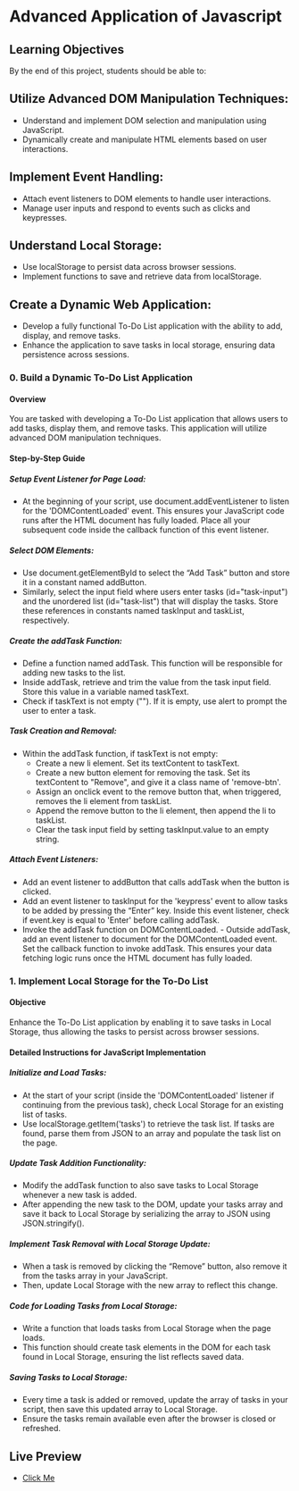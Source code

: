 # Advanced Application of Javascript

## Learning Objectives

By the end of this project, students should be able to:

## Utilize Advanced DOM Manipulation Techniques:

- Understand and implement DOM selection and manipulation using JavaScript.
- Dynamically create and manipulate HTML elements based on user interactions.

## Implement Event Handling:

- Attach event listeners to DOM elements to handle user interactions.
- Manage user inputs and respond to events such as clicks and keypresses.

## Understand Local Storage:

- Use localStorage to persist data across browser sessions.
- Implement functions to save and retrieve data from localStorage.

## Create a Dynamic Web Application:

- Develop a fully functional To-Do List application with the ability to add, display, and remove tasks.
- Enhance the application to save tasks in local storage, ensuring data persistence across sessions.

### 0. Build a Dynamic To-Do List Application

#### Overview

You are tasked with developing a To-Do List application that allows users to add tasks, display them, and remove tasks. This application will utilize advanced DOM manipulation techniques.

#### Step-by-Step Guide

##### Setup Event Listener for Page Load:

- At the beginning of your script, use document.addEventListener to listen for the 'DOMContentLoaded' event. This ensures your JavaScript code runs after the HTML document has fully loaded. Place all your subsequent code inside the callback function of this event listener.

##### Select DOM Elements:

- Use document.getElementById to select the “Add Task” button and store it in a constant named addButton.
- Similarly, select the input field where users enter tasks (id="task-input") and the unordered list (id="task-list") that will display the tasks. Store these references in constants named taskInput and taskList, respectively.

##### Create the addTask Function:

- Define a function named addTask. This function will be responsible for adding new tasks to the list.
- Inside addTask, retrieve and trim the value from the task input field. Store this value in a variable named taskText.
- Check if taskText is not empty (""). If it is empty, use alert to prompt the user to enter a task.

##### Task Creation and Removal:

- Within the addTask function, if taskText is not empty:
  - Create a new li element. Set its textContent to taskText.
  - Create a new button element for removing the task. Set its textContent to "Remove", and give it a class name of 'remove-btn'.
  - Assign an onclick event to the remove button that, when triggered, removes the li element from taskList.
  - Append the remove button to the li element, then append the li to taskList.
  - Clear the task input field by setting taskInput.value to an empty string.

##### Attach Event Listeners:

- Add an event listener to addButton that calls addTask when the button is clicked.
- Add an event listener to taskInput for the 'keypress' event to allow tasks to be added by pressing the “Enter” key. Inside this event listener, check if event.key is equal to 'Enter' before calling addTask.
- Invoke the addTask function on DOMContentLoaded. - Outside addTask, add an event listener to document for the DOMContentLoaded event. Set the callback function to invoke addTask. This ensures your data fetching logic runs once the HTML document has fully loaded.

### 1. Implement Local Storage for the To-Do List

#### Objective

Enhance the To-Do List application by enabling it to save tasks in Local Storage, thus allowing the tasks to persist across browser sessions.

#### Detailed Instructions for JavaScript Implementation

##### Initialize and Load Tasks:

- At the start of your script (inside the 'DOMContentLoaded' listener if continuing from the previous task), check Local Storage for an existing list of tasks.
- Use localStorage.getItem('tasks') to retrieve the task list. If tasks are found, parse them from JSON to an array and populate the task list on the page.

##### Update Task Addition Functionality:

- Modify the addTask function to also save tasks to Local Storage whenever a new task is added.
- After appending the new task to the DOM, update your tasks array and save it back to Local Storage by serializing the array to JSON using JSON.stringify().

##### Implement Task Removal with Local Storage Update:

- When a task is removed by clicking the “Remove” button, also remove it from the tasks array in your JavaScript.
- Then, update Local Storage with the new array to reflect this change.

##### Code for Loading Tasks from Local Storage:

- Write a function that loads tasks from Local Storage when the page loads.
- This function should create task elements in the DOM for each task found in Local Storage, ensuring the list reflects saved data.

##### Saving Tasks to Local Storage:

- Every time a task is added or removed, update the array of tasks in your script, then save this updated array to Local Storage.
- Ensure the tasks remain available even after the browser is closed or refreshed.

## Live Preview

- <a href="https://adepegba1.github.io/dynamic-to-do-list-js/index.html">Click Me</a>
